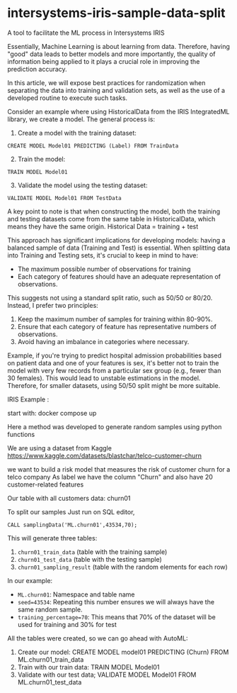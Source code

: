 # intersystems-iris-sample-data-split
A tool to facilitate the ML process in Intersystems IRIS


Essentially, Machine Learning is about learning from data. Therefore, having "good" data leads to better models and more importantly, the quality of information being applied to it plays a crucial role in improving the prediction accuracy.

In this article, we will expose best practices for randomization when separating the data into training and validation sets, as well as the use of a developed routine to execute such tasks.

Consider an example where using HistoricalData from the IRIS IntegratedML library, we create a model. The general process is:

1. Create a model with the training dataset:
```
CREATE MODEL Model01 PREDICTING (Label) FROM TrainData
```

2. Train the model:
```
TRAIN MODEL Model01
```

3. Validate the model using the testing dataset:
```
VALIDATE MODEL Model01 FROM TestData
```

A key point to note is that when constructing the model, both the training and testing datasets come from the same table in HistoricalData, which means they have the same origin. Historical Data = training + test 

This approach has significant implications for developing models: having a balanced sample of data (Training and Test) is essential. When splitting data into Training and Testing sets, it's crucial to keep in mind to have:

- The maximum possible number of observations for training 
- Each category of features should have an adequate representation of observations.

This suggests not using a standard split ratio, such as 50/50 or 80/20. Instead, I prefer two principles:

1. Keep the maximum number of samples for training within 80-90%.
2. Ensure that each category of feature has representative numbers of observations.
3. Avoid having an imbalance in categories where necessary.

Example, if you're trying to predict hospital admission probabilities based on patient data and one of your features is sex, it's better not to train the model with very few records from a particular sex group (e.g., fewer than 30 females). This would lead to unstable 
estimations in the model. Therefore, for smaller datasets, using 50/50 split might be more suitable.



IRIS Example :



start with: docker compose up


Here a method was developed to generate random samples using python functions



We are using a dataset from Kaggle https://www.kaggle.com/datasets/blastchar/telco-customer-churn

we want to build a risk model that measures the risk of customer churn for a telco company
As label we have the column "Churn" and also have 20 customer-related features






Our table with all customers data: churn01

To split our samples Just run on SQL editor,

```
CALL samplingData('ML.churn01',43534,70);
```

This will generate three tables:

1. `churn01_train_data` (table with the training sample)
2. `churn01_test_data` (table with the testing sample)
3. `churn01_sampling_result` (table with the random elements for each row)


In our example:
- `ML.churn01`: Namespace and table name
- `seed=43534`: Repeating this number ensures we will always have the same random sample.
- `training_percentage=70`: This means that 70% of the dataset will be used for training and 30% for test

All the tables were created, so we can go ahead with  AutoML:

1) Create our model: CREATE MODEL model01 PREDICTING (Churn) FROM  ML.churn01_train_data
2) Train with our train data: TRAIN MODEL Model01
3) Validate with our test data; VALIDATE MODEL Model01 FROM ML.churn01_test_data





